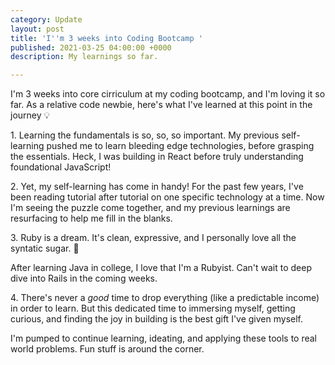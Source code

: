 ```yaml
---
category: Update
layout: post
title: 'I''m 3 weeks into Coding Bootcamp '
published: 2021-03-25 04:00:00 +0000
description: My learnings so far.

---
```

I'm 3 weeks into core cirriculum at my coding bootcamp, and I'm loving it so far. As a relative code newbie, here's what I've learned at this point in the journey 💡

1\. Learning the fundamentals is so, so, so important. My previous self-learning pushed me to learn bleeding edge technologies, before grasping the essentials. Heck, I was building in React before truly understanding foundational JavaScript!

2\. Yet, my self-learning has come in handy! For the past few years, I've been reading tutorial after tutorial on one specific technology at a time. Now I'm seeing the puzzle come together, and my previous learnings are resurfacing to help me fill in the blanks.

3\. Ruby is a dream. It's clean, expressive, and I personally love all the syntatic sugar. 🍬

After learning Java in college, I love that I'm a Rubyist. Can't wait to deep dive into Rails in the coming weeks.

4\. There's never a _good_ time to drop everything (like a predictable income) in order to learn. But this dedicated time to immersing myself, getting curious, and finding the joy in building is the best gift I've given myself.

I'm pumped to continue learning, ideating, and applying these tools to real world problems. Fun stuff is around the corner.